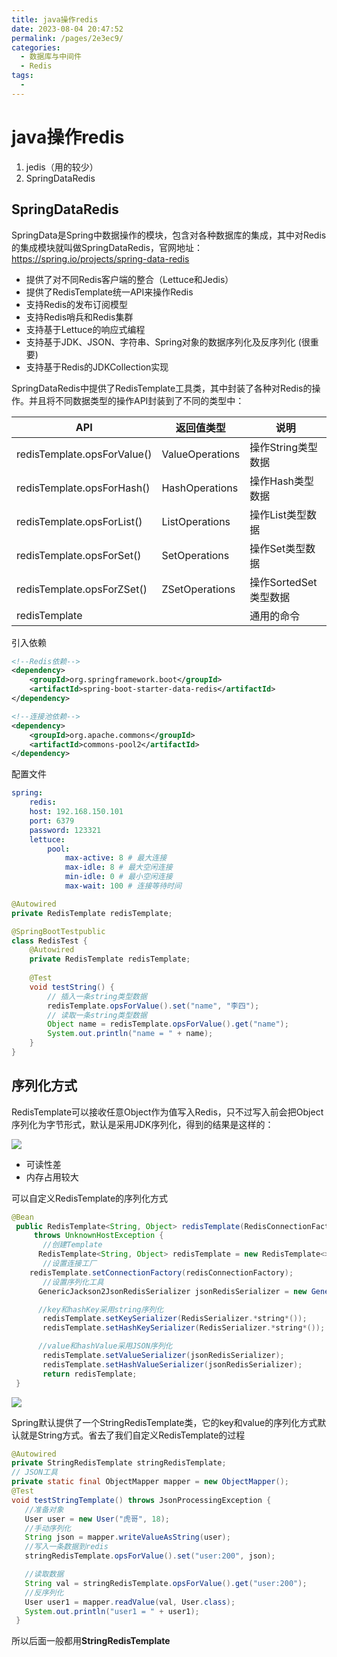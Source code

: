 ```yaml
---
title: java操作redis
date: 2023-08-04 20:47:52
permalink: /pages/2e3ec9/
categories:
  - 数据库与中间件
  - Redis
tags:
  - 
---
```

# java操作redis

1. jedis（用的较少）
2. SpringDataRedis



## SpringDataRedis

SpringData是Spring中数据操作的模块，包含对各种数据库的集成，其中对Redis的集成模块就叫做SpringDataRedis，官网地址：https://spring.io/projects/spring-data-redis

- 提供了对不同Redis客户端的整合（Lettuce和Jedis）
- 提供了RedisTemplate统一API来操作Redis
- 支持Redis的发布订阅模型
- 支持Redis哨兵和Redis集群
- 支持基于Lettuce的响应式编程
- 支持基于JDK、JSON、字符串、Spring对象的数据序列化及反序列化    (很重要)
- 支持基于Redis的JDKCollection实现



SpringDataRedis中提供了RedisTemplate工具类，其中封装了各种对Redis的操作。并且将不同数据类型的操作API封装到了不同的类型中：

| API                         | 返回值类型      | 说明                  |
| --------------------------- | --------------- | --------------------- |
| redisTemplate.opsForValue() | ValueOperations | 操作String类型数据    |
| redisTemplate.opsForHash()  | HashOperations  | 操作Hash类型数据      |
| redisTemplate.opsForList()  | ListOperations  | 操作List类型数据      |
| redisTemplate.opsForSet()   | SetOperations   | 操作Set类型数据       |
| redisTemplate.opsForZSet()  | ZSetOperations  | 操作SortedSet类型数据 |
| redisTemplate               |                 | 通用的命令            |



引入依赖

```xml
<!--Redis依赖-->
<dependency>   
    <groupId>org.springframework.boot</groupId>    
    <artifactId>spring-boot-starter-data-redis</artifactId>
</dependency>

<!--连接池依赖-->
<dependency>    
    <groupId>org.apache.commons</groupId>   
    <artifactId>commons-pool2</artifactId>
</dependency>

```

配置文件

```yaml
spring:  
    redis:    
    host: 192.168.150.101    
    port: 6379    
    password: 123321    
    lettuce:      
        pool:        
            max-active: 8 # 最大连接        
            max-idle: 8 # 最大空闲连接        
            min-idle: 0 # 最小空闲连接        
            max-wait: 100 # 连接等待时间

```

```java
@Autowired
private RedisTemplate redisTemplate;
```

```java
@SpringBootTestpublic 
class RedisTest {    
    @Autowired    
    private RedisTemplate redisTemplate;    
    
    @Test    
    void testString() {         
        // 插入一条string类型数据       
        redisTemplate.opsForValue().set("name", "李四");        
        // 读取一条string类型数据        
        Object name = redisTemplate.opsForValue().get("name");       
        System.out.println("name = " + name);    
    }
}

```



## 序列化方式

RedisTemplate可以接收任意Object作为值写入Redis，只不过写入前会把Object序列化为字节形式，默认是采用JDK序列化，得到的结果是这样的：

<img src ='https://czynotebook.oss-cn-beijing.aliyuncs.com/redis02.png'>

- 可读性差
- 内存占用较大

可以自定义RedisTemplate的序列化方式

```java
@Bean
 public RedisTemplate<String, Object> redisTemplate(RedisConnectionFactory redisConnectionFactory)
     throws UnknownHostException {
       //创建Template
      RedisTemplate<String, Object> redisTemplate = new RedisTemplate<>();
       //设置连接工厂
    redisTemplate.setConnectionFactory(redisConnectionFactory);
       //设置序列化工具
      GenericJackson2JsonRedisSerializer jsonRedisSerializer = new GenericJackson2JsonRedisSerializer();

      //key和hashKey采用string序列化
       redisTemplate.setKeySerializer(RedisSerializer.*string*()); 
       redisTemplate.setHashKeySerializer(RedisSerializer.*string*());

      //value和hashValue采用JSON序列化
       redisTemplate.setValueSerializer(jsonRedisSerializer);
       redisTemplate.setHashValueSerializer(jsonRedisSerializer);
       return redisTemplate;
 }
```



<img src= 'https://czynotebook.oss-cn-beijing.aliyuncs.com/redis03.png'>





Spring默认提供了一个StringRedisTemplate类，它的key和value的序列化方式默认就是String方式。省去了我们自定义RedisTemplate的过程

```java
@Autowired
private StringRedisTemplate stringRedisTemplate;
// JSON工具
private static final ObjectMapper mapper = new ObjectMapper();
@Test
void testStringTemplate() throws JsonProcessingException {
   //准备对象
   User user = new User("虎哥", 18);
   //手动序列化
   String json = mapper.writeValueAsString(user);
   //写入一条数据到redis
   stringRedisTemplate.opsForValue().set("user:200", json); 

   //读取数据
   String val = stringRedisTemplate.opsForValue().get("user:200");
   //反序列化
   User user1 = mapper.readValue(val, User.class);
   System.out.println("user1 = " + user1);
 }
```

所以后面一般都用**StringRedisTemplate**











